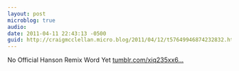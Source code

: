 ```yaml
---
layout: post
microblog: true
audio: 
date: 2011-04-11 22:43:13 -0500
guid: http://craigmcclellan.micro.blog/2011/04/12/t57649946874232832.html
---
```

No Official Hanson Remix Word Yet [tumblr.com/xiq235xx6...](http://tumblr.com/xiq235xx6m)
